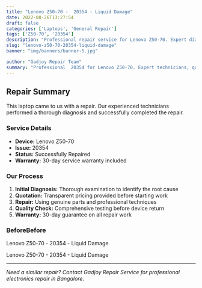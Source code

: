 ```yaml
---
title: "Lenovo Z50-70 -  20354 - Liquid Damage"
date: 2022-08-26T13:27:54
draft: false
categories: ['Laptops', 'General Repair']
tags: ['Z50-70', '20354']
description: "Professional repair service for Lenovo Z50-70. Expert diagnosis and quality repairs in Bangalore."
slug: "lenovo-z50-70-20354-liquid-damage"
banner: "img/banners/banner-5.jpg"

author: "Gadjoy Repair Team"
summary: "Professional  20354 for Lenovo Z50-70. Expert technicians, quality parts, warranty included."
---
```


## Repair Summary

This laptop came to us with a repair. Our experienced technicians performed a thorough diagnosis and successfully completed the repair.

### Service Details

- **Device:** Lenovo Z50-70
- **Issue:**  20354
- **Status:** Successfully Repaired
- **Warranty:** 30-day service warranty included

### Our Process

1. **Initial Diagnosis:** Thorough examination to identify the root cause
2. **Quotation:** Transparent pricing provided before starting work
3. **Repair:** Using genuine parts and professional techniques
4. **Quality Check:** Comprehensive testing before device return
5. **Warranty:** 30-day guarantee on all repair work

### BeforeBefore

Lenovo Z50-70 - 20354 - Liquid Damage

Lenovo Z50-70 - 20354 - Liquid Damage

---

*Need a similar repair? Contact Gadjoy Repair Service for professional electronics repair in Bangalore.*